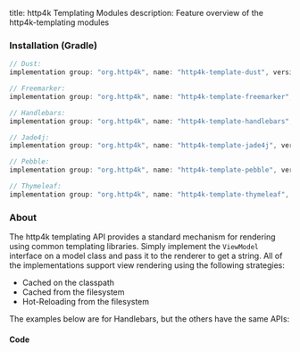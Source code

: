 title: http4k Templating Modules
description: Feature overview of the http4k-templating modules

### Installation (Gradle)

```groovy
// Dust: 
implementation group: "org.http4k", name: "http4k-template-dust", version: "4.28.0.0"

// Freemarker: 
implementation group: "org.http4k", name: "http4k-template-freemarker", version: "4.28.0.0"

// Handlebars: 
implementation group: "org.http4k", name: "http4k-template-handlebars", version: "4.28.0.0"

// Jade4j: 
implementation group: "org.http4k", name: "http4k-template-jade4j", version: "4.28.0.0"

// Pebble: 
implementation group: "org.http4k", name: "http4k-template-pebble", version: "4.28.0.0"

// Thymeleaf: 
implementation group: "org.http4k", name: "http4k-template-thymeleaf", version: "4.28.0.0"
```

### About
The http4k templating API provides a standard mechanism for rendering using common templating libraries. Simply implement the `ViewModel` interface on a model class and pass it to the renderer to get a string. All of the implementations support view rendering using the following strategies:

* Cached on the classpath
* Cached from the filesystem
* Hot-Reloading from the filesystem

The examples below are for Handlebars, but the others have the same APIs:

#### Code  [<img class="octocat"/>](https://github.com/http4k/http4k/blob/master/src/docs/guide/reference/templating/example.kt)

<script src="https://gist-it.appspot.com/https://github.com/http4k/http4k/blob/master/src/docs/guide/reference/templating/example.kt"></script>

[http4k]: https://http4k.org
